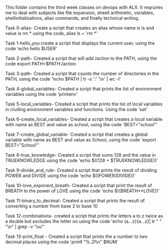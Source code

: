 This folder contains the third week classes on devops with ALX. 
It reqruires me to deal with subjects like file expansion, sheell arithmetic, variables, shellinitializations, alias commands, and finally technical writing.

Task 0-alias- Create a script that creates an alias whose name is ls and value is rm * using the code,  alias ls = 'rm *'

Task 1-hello_you create a script that displays the current user, using the code 'echo hello $USER'

Task 2-path- Created a script that will add /action to the PATH, using the code export PATH=$PATH:/action

Task 3-path- Created a script that counts the number of directories in the PATH, using the code "echo $PATH | tr -s ':' '\n' | wc -l'

Task 4-global_variables- Created a script that prints the list of environment variables using the code 'printenv'

Task 5-local_variables- Created a script that prints the list of local variables in cluding environment variables and functions. Using the code 'set'

Task 6-create_local_variables- Created a script that creates a local variable with name as BEST and value as school, using the code 'BEST="school"'

Task 7-create_global_variable- Created a script that creates a global variable with  name as BEST and value as School, using the code 'export BEST="School"'

Task 8-true_knowledge- Created a script that sums 128 and the value in TRUEKNOWLEDGE using the code 'echo $((128 + $TRUEKNOWLEDGE))'

Task 9-divide_and_rule- Created a script that prints the result of dividing POWER and DIVIDE using the code 'echo $((POWER/DIVIDE))'

Task 10-love_exponent_breath- Created a script that print the result of BREATH to the power of LOVE using the code 'echo $((BREATH**LOVE))'

Task 11-binary_to_decimal- Created a script that prints the result of converting a number from base 2 to base 10

Task 12-combinations- created a script that prints the letters a to z twice as a double but excludes the letter oo using the code 'echo {a...z}{a...z}| tr " " "\n" | grep -v "oo"'

Task 13-print_float - Created a script that prints the a number to two decimal places using the code 'printf "%.2f\n" $NUM'
